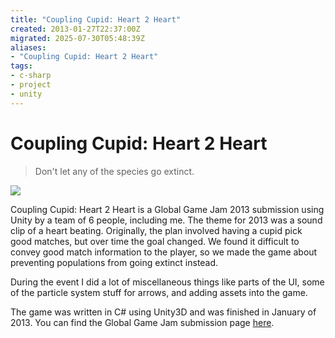 ```yaml
---
title: "Coupling Cupid: Heart 2 Heart"
created: 2013-01-27T22:37:00Z
migrated: 2025-07-30T05:48:39Z
aliases:
- "Coupling Cupid: Heart 2 Heart"
tags:
- c-sharp
- project
- unity
---
```


# Coupling Cupid: Heart 2 Heart

> Don't let any of the species go extinct.

![](https://www.youtube.com/watch?v=tbmOL5mIEYE)

Coupling Cupid: Heart 2 Heart is a Global Game Jam 2013 submission using Unity by a team of 6 people, including me. The theme for 2013 was a sound clip of a heart beating. Originally, the plan involved having a cupid pick good matches, but over time the goal changed. We found it difficult to convey good match information to the player, so we made the game about preventing populations from going extinct instead.

During the event I did a lot of miscellaneous things like parts of the UI, some of the particle system stuff for arrows, and adding assets into the game.

The game was written in C# using Unity3D and was finished in January of 2013. You can find the Global Game Jam submission page [here](http://2013.globalgamejam.org/2013/coupling-cupid-heart-2-heart).
